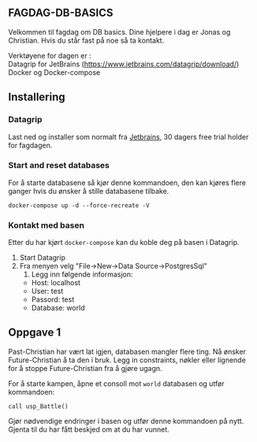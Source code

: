 FAGDAG-DB-BASICS
----------------------

Velkommen til fagdag om DB basics.  Dine hjelpere i dag er Jonas og Christian.  Hvis du står fast på noe så ta kontakt.

Verktøyene for dagen er :  
Datagrip for JetBrains (<https://www.jetbrains.com/datagrip/download/>)  
Docker og Docker-compose

## Installering

### Datagrip

Last ned og installer som normalt fra [Jetbrains](https://www.jetbrains.com/datagrip/download/), 30 dagers free trial holder for fagdagen.

### Start and reset databases

For å starte databasene så kjør denne kommandoen, den kan kjøres flere ganger hvis du ønsker å stille databasene tilbake.

```docker-compose up -d --force-recreate -V```

### Kontakt med basen

Etter du har kjørt ```docker-compose``` kan du koble deg på basen i Datagrip.

1. Start Datagrip
2. Fra menyen velg "File->New->Data Source->PostgresSql"
   1. Legg inn følgende informasjon:
    * Host: localhost
    * User: test
    * Passord: test
    * Database: world
  
## Oppgave 1

Past-Christian har vært lat igjen, databasen mangler flere ting.  Nå ønsker Future-Christian å ta den i bruk.  Legg in constraints, nøkler eller lignende for å stoppe Future-Christian fra å gjøre ugagn.  

For å starte kampen, åpne et consoll mot ```world``` databasen og utfør kommandoen:  

```call usp_Battle()```

Gjør nødvendige endringer i basen og utfør denne kommandoen på nytt. Gjenta til du har fått beskjed om at du har vunnet.
